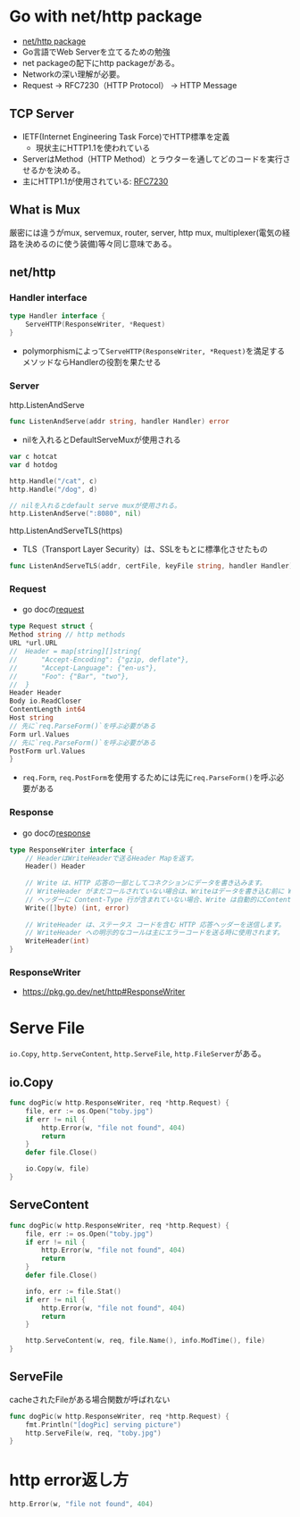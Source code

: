 # Go with net/http package
- [net/http package](https://pkg.go.dev/net/http)
- Go言語でWeb Serverを立てるための勉強
- net packageの配下にhttp packageがある。
- Networkの深い理解が必要。
- Request -> RFC7230（HTTP Protocol） -> HTTP Message  

## TCP Server
- IETF(Internet Engineering Task Force)でHTTP標準を定義
  - 現状主にHTTP1.1を使われている
- ServerはMethod（HTTP Method）とラウターを通してどのコードを実行させるかを決める。
- 主にHTTP1.1が使用されている: [RFC7230](https://www.rfc-editor.org/rfc/rfc7230#section-3.1.2) 

## What is Mux
厳密には違うがmux, servemux, router, server, http mux, multiplexer(電気の経路を決めるのに使う装備)等々同じ意味である。

## net/http
### Handler interface
```go
type Handler interface {
	ServeHTTP(ResponseWriter, *Request)
}
```
- polymorphismによって`ServeHTTP(ResponseWriter, *Request)`を満足するメソッドならHandlerの役割を果たせる
### Server
http.ListenAndServe
```go
func ListenAndServe(addr string, handler Handler) error
```
- nilを入れるとDefaultServeMuxが使用される
```go
var c hotcat
var d hotdog

http.Handle("/cat", c)
http.Handle("/dog", d)

// nilを入れるとdefault serve muxが使用される。
http.ListenAndServe(":8080", nil)
```
http.ListenAndServeTLS(https)
- TLS（Transport Layer Security）は、SSLをもとに標準化させたもの
```go
func ListenAndServeTLS(addr, certFile, keyFile string, handler Handler) error
```
### Request
- go docの[request](https://pkg.go.dev/net/http#Request)
```go
type Request struct {
Method string // http methods
URL *url.URL
//	Header = map[string][]string{
//		"Accept-Encoding": {"gzip, deflate"},
//		"Accept-Language": {"en-us"},
//		"Foo": {"Bar", "two"},
//	}
Header Header
Body io.ReadCloser
ContentLength int64
Host string
// 先に`req.ParseForm()`を呼ぶ必要がある
Form url.Values
// 先に`req.ParseForm()`を呼ぶ必要がある
PostForm url.Values
}
```
- `req.Form`, `req.PostForm`を使用するためには先に`req.ParseForm()`を呼ぶ必要がある

### Response
- go docの[response](https://pkg.go.dev/net/http#Response)
```go
type ResponseWriter interface {
    // HeaderはWriteHeaderで送るHeader Mapを返す。
    Header() Header
	
    // Write は、HTTP 応答の一部としてコネクションにデータを書き込みます。
	// WriteHeader がまだコールされていない場合は、Writeはデータを書き込む前に WriteHeader(http.StatusOK)を呼びます。
    // ヘッダーに Content-Type 行が含まれていない場合、Write は自動的にContent-Typeを入れる
    Write([]byte) (int, error)
	
	// WriteHeader は、ステータス コードを含む HTTP 応答ヘッダーを送信します。
	// WriteHeader への明示的なコールは主にエラーコードを送る時に使用されます。
    WriteHeader(int)
}
```

### ResponseWriter
- https://pkg.go.dev/net/http#ResponseWriter

# Serve File
`io.Copy`, `http.ServeContent`, `http.ServeFile`, `http.FileServer`がある。
## io.Copy
```go
func dogPic(w http.ResponseWriter, req *http.Request) {
	file, err := os.Open("toby.jpg")
	if err != nil {
		http.Error(w, "file not found", 404)
		return
	}
	defer file.Close()

	io.Copy(w, file)
}
```

## ServeContent
```go
func dogPic(w http.ResponseWriter, req *http.Request) {
	file, err := os.Open("toby.jpg")
	if err != nil {
		http.Error(w, "file not found", 404)
		return
	}
	defer file.Close()

	info, err := file.Stat()
	if err != nil {
		http.Error(w, "file not found", 404)
		return
	}

	http.ServeContent(w, req, file.Name(), info.ModTime(), file)
}
```

## ServeFile
cacheされたFileがある場合関数が呼ばれない
```go
func dogPic(w http.ResponseWriter, req *http.Request) {
	fmt.Println("[dogPic] serving picture")
	http.ServeFile(w, req, "toby.jpg")
}
```

# http error返し方
```go
http.Error(w, "file not found", 404)
```